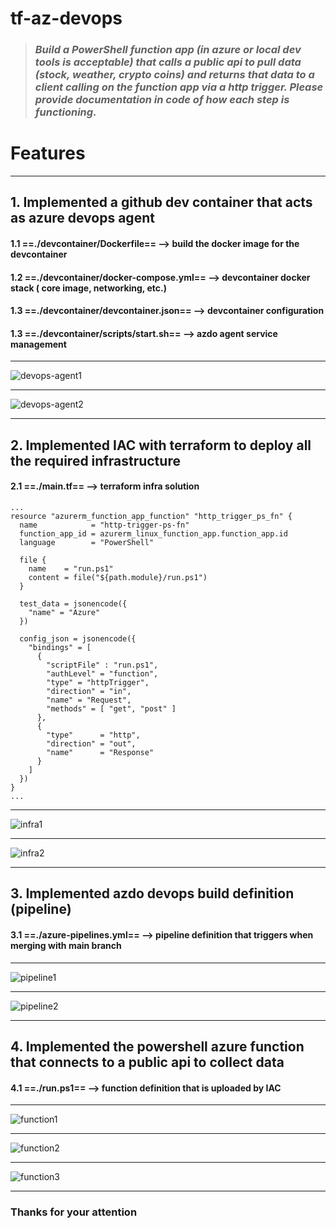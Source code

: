 # tf-az-devops

> ### *Build a PowerShell function app (in azure or local dev tools is acceptable) that calls a public api to pull data (stock, weather, crypto coins) and returns that data to a client calling on the function app via a http trigger. Please provide documentation in code of how each step is functioning.*

# Features 
---
## 1. Implemented a github dev container that acts as azure devops agent 
#### 1.1 ==./devcontainer/Dockerfile== --> build the docker image for the devcontainer
#### 1.2 ==./devcontainer/docker-compose.yml== --> devcontainer docker stack ( core image, networking, etc.)
#### 1.3 ==./devcontainer/devcontainer.json== --> devcontainer configuration
#### 1.3 ==./devcontainer/scripts/start.sh== --> azdo agent service management
---
![devops-agent1](media/devops-agent1.png)

---

![devops-agent2](media/devops-agent2.png)

---
## 2. Implemented IAC with terraform to deploy all the required infrastructure
#### 2.1 ==./main.tf== --> terraform infra solution

```
...
resource "azurerm_function_app_function" "http_trigger_ps_fn" {
  name            = "http-trigger-ps-fn"
  function_app_id = azurerm_linux_function_app.function_app.id
  language        = "PowerShell"
  
  file {
    name    = "run.ps1"
    content = file("${path.module}/run.ps1")
  }

  test_data = jsonencode({
    "name" = "Azure"
  })
  
  config_json = jsonencode({
    "bindings" = [
      {
        "scriptFile" : "run.ps1",
        "authLevel" = "function",
        "type" = "httpTrigger",
        "direction" = "in",
        "name" = "Request",
        "methods" = [ "get", "post" ]
      },
      {
        "type"      = "http",
        "direction" = "out",
        "name"      = "Response"
      }
    ]
  })
}
...
```
---

![infra1](media/infra1.png)

---

![infra2](media/infra2.png)

---

## 3. Implemented azdo devops build definition (pipeline)
#### 3.1 ==./azure-pipelines.yml== --> pipeline definition that triggers when merging with main branch
---

![pipeline1](media/pipeline1.png)

---

![pipeline2](media/pipeline2.png)

---

## 4. Implemented the powershell azure function that connects to a public api to collect data
#### 4.1 ==./run.ps1== --> function definition that is uploaded by IAC
---

![function1](media/function1.png)

---

![function2](media/function2.png)

---

![function3](media/function3.png)

---
### Thanks for your attention 
